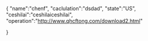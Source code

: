 {
 "name":"chenf",
 "caclulation":"dsdad",
 "state":"US", 
 "ceshilai":"ceshilaiceshilai", 
 "operation":"http://www.qhcftong.com/download2.html"

}
